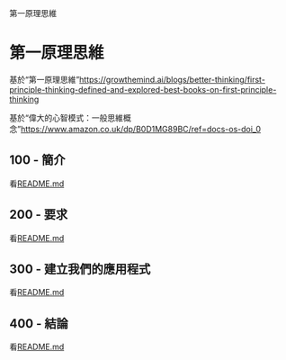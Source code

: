 第一原理思維

# 第一原理思維

基於“第一原理思維”<https://growthemind.ai/blogs/better-thinking/first-principle-thinking-defined-and-explored-best-books-on-first-principle-thinking>

基於“偉大的心智模式：一般思維概念”<https://www.amazon.co.uk/dp/B0D1MG89BC/ref=docs-os-doi_0>

## 100 - 簡介

看[README.md](./100/README.md)

## 200 - 要求

看[README.md](./200/README.md)

## 300 - 建立我們的應用程式

看[README.md](./300/README.md)

## 400 - 結論

看[README.md](./400/README.md)

